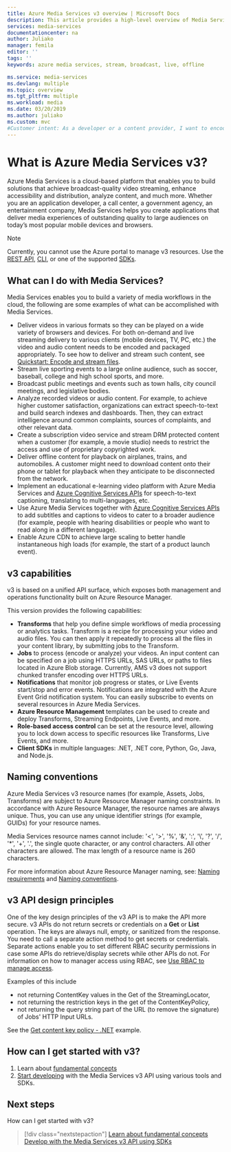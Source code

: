 ```yaml
---
title: Azure Media Services v3 overview | Microsoft Docs
description: This article provides a high-level overview of Media Services and provides links to articles for more details.
services: media-services
documentationcenter: na
author: Juliako
manager: femila
editor: ''
tags: ''
keywords: azure media services, stream, broadcast, live, offline

ms.service: media-services
ms.devlang: multiple
ms.topic: overview
ms.tgt_pltfrm: multiple
ms.workload: media
ms.date: 03/20/2019
ms.author: juliako
ms.custom: mvc
#Customer intent: As a developer or a content provider, I want to encode, stream (on demand or live), analyze my media content so that my customers can: view the content on a wide variety of browsers and devices, gain valuable insights from recorded content.
---
```


# What is Azure Media Services v3?

Azure Media Services is a cloud-based platform that enables you to build solutions that achieve broadcast-quality video streaming, enhance accessibility and distribution, analyze content, and much more. Whether you are an application developer, a call center, a government agency, an entertainment company, Media Services helps you create applications that deliver media experiences of outstanding quality to large audiences on today’s most popular mobile devices and browsers. 

> [!NOTE]
> Currently, you cannot use the Azure portal to manage v3 resources. Use the [REST API](https://aka.ms/ams-v3-rest-ref), [CLI](https://aka.ms/ams-v3-cli-ref), or one of the supported [SDKs](developers-guide.md).

## What can I do with Media Services?

Media Services enables you to build a variety of media workflows in the cloud, the following are some examples of what can be accomplished with Media Services.  

* Deliver videos in various formats so they can be played on a wide variety of browsers and devices. For both on-demand and live streaming delivery to various clients (mobile devices, TV, PC, etc.) the video and audio content needs to be encoded and packaged appropriately. To see how to deliver and stream such content, see [Quickstart: Encode and stream files](stream-files-dotnet-quickstart.md).
* Stream live sporting events to a large online audience, such as soccer, baseball, college and high school sports, and more. 
* Broadcast public meetings and events such as town halls, city council meetings, and legislative bodies.
* Analyze recorded videos or audio content. For example, to achieve higher customer satisfaction, organizations can extract speech-to-text and build search indexes and dashboards. Then, they can extract intelligence around common complaints, sources of complaints, and other relevant data.
* Create a subscription video service and stream DRM protected content when a customer (for example, a movie studio) needs to restrict the access and use of proprietary copyrighted work.
* Deliver offline content for playback on airplanes, trains, and automobiles. A customer might need to download content onto their phone or tablet for playback when they anticipate to be disconnected from the network.
* Implement an educational e-learning video platform with Azure Media Services and [Azure Cognitive Services APIs](https://docs.microsoft.com/azure/#pivot=products&panel=ai) for speech-to-text captioning, translating to multi-languages, etc. 
* Use Azure Media Services together with [Azure Cognitive Services APIs](https://docs.microsoft.com/azure/#pivot=products&panel=ai) to add subtitles and captions to videos to cater to a broader audience (for example, people with hearing disabilities or people who want to read along in a different language).
* Enable Azure CDN to achieve large scaling to better handle instantaneous high loads (for example, the start of a product launch event). 

## v3 capabilities

v3 is based on a unified API surface, which exposes both management and operations functionality built on Azure Resource Manager. 

This version provides the following capabilities:  

* **Transforms** that help you define simple workflows of media processing or analytics tasks. Transform is a recipe for processing your video and audio files. You can then apply it repeatedly to process all the files in your content library, by submitting jobs to the Transform.
* **Jobs** to process (encode or analyze) your videos. An input content can be specified on a job using HTTPS URLs, SAS URLs, or paths to files located in Azure Blob storage. Currently, AMS v3 does not support chunked transfer encoding over HTTPS URLs.
* **Notifications** that monitor job progress or states, or Live Events start/stop and error events. Notifications are integrated with the Azure Event Grid notification system. You can easily subscribe to events on several resources in Azure Media Services. 
* **Azure Resource Management** templates can be used to create and deploy Transforms, Streaming Endpoints, Live Events, and more.
* **Role-based access control** can be set at the resource level, allowing you to lock down access to specific resources like Transforms, Live Events, and more.
* **Client SDKs** in multiple languages: .NET, .NET core, Python, Go, Java, and Node.js.

## Naming conventions

Azure Media Services v3 resource names (for example, Assets, Jobs, Transforms) are subject to Azure Resource Manager naming constraints. In accordance with Azure Resource Manager, the resource names are always unique. Thus, you can use any unique identifier strings (for example, GUIDs) for your resource names. 

Media Services resource names cannot include: '<', '>', '%', '&', ':', '&#92;', '?', '/', '*', '+', '.', the single quote character, or any control characters. All other characters are allowed. The max length of a resource name is 260 characters. 

For more information about Azure Resource Manager naming, see: [Naming requirements](https://github.com/Azure/azure-resource-manager-rpc/blob/master/v1.0/resource-api-reference.md#arguments-for-crud-on-resource) and [Naming conventions](https://docs.microsoft.com/azure/architecture/best-practices/naming-conventions).

## v3 API design principles

One of the key design principles of the v3 API is to make the API more secure. v3 APIs do not return secrets or credentials on a **Get** or **List** operation. The keys are always null, empty, or sanitized from the response. You need to call a separate action method to get secrets or credentials. Separate actions enable you to set different RBAC security permissions in case some APIs do retrieve/display  secrets while other APIs do not. For information on how to manager access using RBAC, see [Use RBAC to manage access](https://docs.microsoft.com/azure/role-based-access-control/role-assignments-rest).

Examples of this include 

* not returning ContentKey values in the Get of the StreamingLocator, 
* not returning the restriction keys in the get of the ContentKeyPolicy, 
* not returning the query string part of the URL (to remove the signature) of Jobs' HTTP Input URLs.

See the [Get content key policy - .NET](get-content-key-policy-dotnet-howto.md) example.

## How can I get started with v3?

1. Learn about [fundamental concepts](concepts-overview.md)
2. [Start developing](developers-guide.md) with the Media Services v3 API using various tools and SDKs. 

## Next steps

How can I get started with v3? 

> [!div class="nextstepaction"]
> [Learn about fundamental concepts](concepts-overview.md)
> [Develop with the Media Services v3 API using SDKs](developers-guide.md) 


